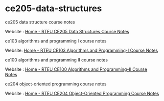 # ce205-data-structures

ce205 data structure course notes

Website : [Home - RTEU CE205 Data Structures Course Notes](https://ucoruh.github.io/ce205-data-structures/)

ce103 algorithms and programming I course notes

Website: [Home - RTEU CE103 Algorithms and Programming-I Course Notes](https://ucoruh.github.io/ce103-algorithms-and-programming-I/)

ce100 algorithms and programming II course notes

Website : [Home - RTEU CE100 Algorithms and Programming-II Course Notes](https://ucoruh.github.io/ce100-algorithms-and-programming-II/)

ce204 object-oriented programming course notes

Website : [Home - RTEU CE204 Object-Oriented Programming Course Notes](https://ucoruh.github.io/ce204-object-oriented-programming/)

